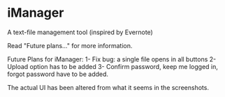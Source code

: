 # iManager
A text-file management tool (inspired by Evernote)

Read "Future plans..." for more information.

Future Plans for iManager: 
	1- Fix bug: a single file opens in all buttons
	2- Upload option has to be added 
	3- Confirm password, keep me logged in, forgot password have to be added. 
	
The actual UI has been altered from what it seems in the screenshots.
	
